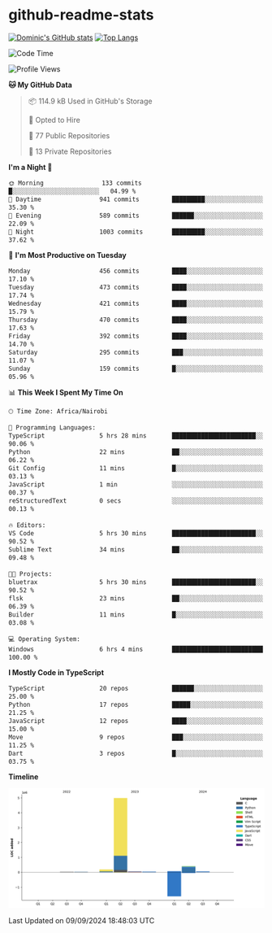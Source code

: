 # github-readme-stats
[![Dominic's GitHub stats](https://github-readme-stats.vercel.app/api?username=Domengo&show_icons=true)](https://github.com/anuraghazra/github-readme-stats)
[![Top Langs](https://github-readme-stats.vercel.app/api/top-langs/?username=Domengo&show_icons=true)](https://github.com/Domengo/github-readme-stats)

<!--START_SECTION:waka-->
![Code Time](http://img.shields.io/badge/Code%20Time-833%20hrs%2013%20mins-blue)

![Profile Views](http://img.shields.io/badge/Profile%20Views-2-blue)

**🐱 My GitHub Data** 

> 📦 114.9 kB Used in GitHub's Storage 
 > 
> 💼 Opted to Hire
 > 
> 📜 77 Public Repositories 
 > 
> 🔑 13 Private Repositories 
 > 
**I'm a Night 🦉** 

```text
🌞 Morning                133 commits         █░░░░░░░░░░░░░░░░░░░░░░░░   04.99 % 
🌆 Daytime                941 commits         █████████░░░░░░░░░░░░░░░░   35.30 % 
🌃 Evening                589 commits         ██████░░░░░░░░░░░░░░░░░░░   22.09 % 
🌙 Night                  1003 commits        █████████░░░░░░░░░░░░░░░░   37.62 % 
```
📅 **I'm Most Productive on Tuesday** 

```text
Monday                   456 commits         ████░░░░░░░░░░░░░░░░░░░░░   17.10 % 
Tuesday                  473 commits         ████░░░░░░░░░░░░░░░░░░░░░   17.74 % 
Wednesday                421 commits         ████░░░░░░░░░░░░░░░░░░░░░   15.79 % 
Thursday                 470 commits         ████░░░░░░░░░░░░░░░░░░░░░   17.63 % 
Friday                   392 commits         ████░░░░░░░░░░░░░░░░░░░░░   14.70 % 
Saturday                 295 commits         ███░░░░░░░░░░░░░░░░░░░░░░   11.07 % 
Sunday                   159 commits         █░░░░░░░░░░░░░░░░░░░░░░░░   05.96 % 
```


📊 **This Week I Spent My Time On** 

```text
🕑︎ Time Zone: Africa/Nairobi

💬 Programming Languages: 
TypeScript               5 hrs 28 mins       ███████████████████████░░   90.06 % 
Python                   22 mins             ██░░░░░░░░░░░░░░░░░░░░░░░   06.22 % 
Git Config               11 mins             █░░░░░░░░░░░░░░░░░░░░░░░░   03.13 % 
JavaScript               1 min               ░░░░░░░░░░░░░░░░░░░░░░░░░   00.37 % 
reStructuredText         0 secs              ░░░░░░░░░░░░░░░░░░░░░░░░░   00.13 % 

🔥 Editors: 
VS Code                  5 hrs 30 mins       ███████████████████████░░   90.52 % 
Sublime Text             34 mins             ██░░░░░░░░░░░░░░░░░░░░░░░   09.48 % 

🐱‍💻 Projects: 
bluetrax                 5 hrs 30 mins       ███████████████████████░░   90.52 % 
flsk                     23 mins             ██░░░░░░░░░░░░░░░░░░░░░░░   06.39 % 
Builder                  11 mins             █░░░░░░░░░░░░░░░░░░░░░░░░   03.08 % 

💻 Operating System: 
Windows                  6 hrs 4 mins        █████████████████████████   100.00 % 
```

**I Mostly Code in TypeScript** 

```text
TypeScript               20 repos            ██████░░░░░░░░░░░░░░░░░░░   25.00 % 
Python                   17 repos            █████░░░░░░░░░░░░░░░░░░░░   21.25 % 
JavaScript               12 repos            ████░░░░░░░░░░░░░░░░░░░░░   15.00 % 
Move                     9 repos             ███░░░░░░░░░░░░░░░░░░░░░░   11.25 % 
Dart                     3 repos             █░░░░░░░░░░░░░░░░░░░░░░░░   03.75 % 
```



**Timeline**

![Lines of Code chart](https://raw.githubusercontent.com/Domengo/Domengo/main/assets/bar_graph.png)


 Last Updated on 09/09/2024 18:48:03 UTC
<!--END_SECTION:waka-->


